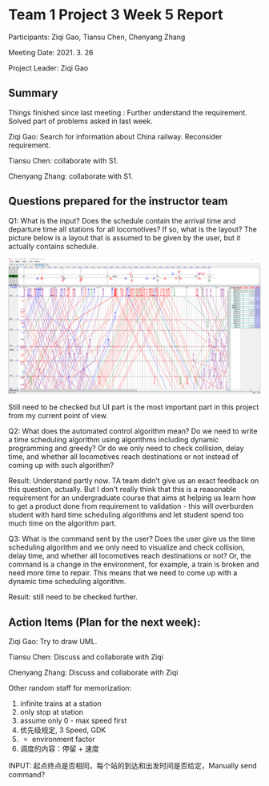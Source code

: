 # Team 1 Project 3 Week 5 Report

Participants:  Ziqi Gao, Tiansu Chen, Chenyang Zhang

Meeting Date:  2021. 3. 26

Project Leader: Ziqi Gao

## Summary

Things finished since last meeting : Further understand the requirement. Solved part of problems asked in last week.

Ziqi Gao: Search for information about China railway. Reconsider requirement.

Tiansu Chen: collaborate with S1.

Chenyang Zhang: collaborate with S1.

## Questions prepared for the instructor team

Q1:  What is the input? Does the schedule contain the arrival time and departure time all stations for all locomotives? If so, what is the layout? The picture below is a layout that is assumed to be given by the user, but it actually contains schedule.

![image-20210319210351520](image-20210319210351520.png)

Still need to be checked but UI part is the most important part in this project from my current point of view.

Q2: What does the automated control algorithm mean? Do we need to write a time scheduling algorithm using algorithms including dynamic programming and greedy?  Or do we only need to check  collision, delay time, and whether all locomotives reach destinations or not instead of coming up with such algorithm?

Result: Understand partly now. TA team didn't give us an exact feedback on this question, actually. But I don't really think that this is a reasonable requirement for an undergraduate course that aims at helping us learn how to get a product done from requirement to validation - this will overburden student with hard time scheduling algorithms and let student spend too much time on the algorithm part.

Q3: What is the command sent by the user? Does the user give us the time scheduling algorithm and we only need to visualize and check collision, delay time, and whether all locomotives reach destinations or not? Or, the command is a change in the environment, for example, a train is broken and need more time to repair. This means that we need to come up with a dynamic time scheduling algorithm.

Result: still need to be checked further.

## Action Items (Plan for the next week):

Ziqi Gao:  Try to draw UML.

Tiansu Chen:  Discuss and collaborate with Ziqi

Chenyang Zhang:  Discuss and collaborate with Ziqi





Other random staff for memorization:

1. infinite trains at a station
2. only stop at station
3. assume only 0 - max speed first
4. 优先级规定, 3 Speed, GDK
5. + environment factor
6. 调度的内容：停留 + 速度

INPUT: 起点终点是否相同，每个站的到达和出发时间是否给定，Manually send command?

